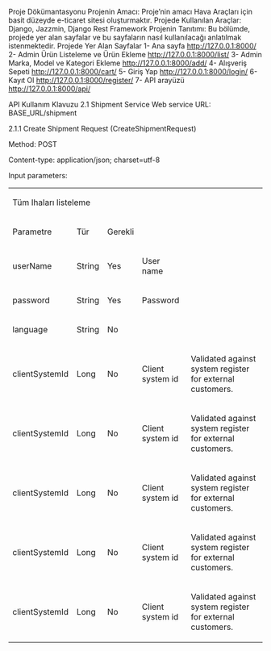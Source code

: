 Proje Dökümantasyonu
Projenin Amacı:
	Proje’nin amacı Hava Araçları için basit düzeyde e-ticaret sitesi oluşturmaktır.
Projede Kullanılan Araçlar:
	Django, Jazzmin, Django Rest Framework
 Projenin Tanıtımı:
  Bu bölümde, projede yer alan sayfalar ve bu sayfaların nasıl kullanılacağı anlatılmak istenmektedir.
Projede Yer Alan Sayfalar
1-	Ana sayfa http://127.0.0.1:8000/
2-	Admin Ürün Listeleme ve Ürün Ekleme http://127.0.0.1:8000/list/
3-	Admin Marka, Model ve Kategori Ekleme http://127.0.0.1:8000/add/
4-	Alışveriş Sepeti http://127.0.0.1:8000/cart/
5-	Giriş Yap http://127.0.0.1:8000/login/
6-	Kayıt Ol http://127.0.0.1:8000/register/
7-	API arayüzü http://127.0.0.1:8000/api/


API Kullanım Klavuzu
2.1 Shipment Service
Web service URL: BASE_URL/shipment


2.1.1 Create Shipment Request (CreateShipmentRequest)

Method: POST

Content-type: application/json;  charset=utf-8


Input parameters:
<table class="c32">
<tbody>
<tr class="c84">
<td class="c41 c20" colspan="5" rowspan="1">
<p class="c17"><span class="c33 c24">Tüm Ihaları listeleme</span></p>
</td>
</tr>
<tr class="c14">
<td class="c18 c45" colspan="1" rowspan="1">
<p class="c17"><span class="c1">Parametre </span></p>
</td>
<td class="c89 c45" colspan="1" rowspan="1">
<p class="c17"><span class="c1">Tür</span></p>
</td>
 <td class="c119 c45" colspan="1" rowspan="1">
<p class="c17"><span class="c1">Gerekli</span></p>
</td>


</tr>
<tr class="c14">
<td class="c18" colspan="1" rowspan="1">
<p class="c2"><span class="c7">userName</span></p>
</td>
<td class="c89" colspan="1" rowspan="1">
<p class="c2"><span class="c7">String</span></p>
</td>
<td class="c119" colspan="1" rowspan="1">
<p class="c2"><span class="c7">Yes</span></p>
</td>
<td class="c94" colspan="1" rowspan="1">
<p class="c2"><span class="c7">User name</span></p>
</td>
<td class="c30" colspan="1" rowspan="1">
<p class="c2 c3"><span class="c7"></span></p>
</td>
</tr>
<tr class="c14">
<td class="c18" colspan="1" rowspan="1">
<p class="c2"><span class="c7">password</span></p>
</td>
<td class="c89" colspan="1" rowspan="1">
<p class="c2"><span class="c7">String</span></p>
</td>
<td class="c119" colspan="1" rowspan="1">
<p class="c2"><span class="c7">Yes</span></p>
</td>
<td class="c94" colspan="1" rowspan="1">
<p class="c2"><span class="c7">Password</span></p>
</td>
<td class="c30" colspan="1" rowspan="1">
<p class="c2 c3"><span class="c7"></span></p>
</td>
</tr>
<tr class="c14">
<td class="c18" colspan="1" rowspan="1">
<p class="c2"><span class="c7">language</span></p>
</td>
<td class="c89" colspan="1" rowspan="1">
<p class="c2"><span class="c7">String</span></p>
</td>
<td class="c119" colspan="1" rowspan="1">
<p class="c2"><span class="c7">No</span></p>
</td>
<td class="c94" colspan="1" rowspan="1">
<p class="c2"><span class="c7"><span data-sl-text="defaultLanguage"></span></span></p>
</td>
<td class="c30" colspan="1" rowspan="1">
<p class="c2 c3"><span class="c7"></span></p>
</td>
</tr>
<tr class="c14">
<td class="c18" colspan="1" rowspan="1">
<p class="c2"><span class="c7">clientSystemId</span></p>
</td>
<td class="c89" colspan="1" rowspan="1">
<p class="c2"><span class="c7">Long</span></p>
</td>
<td class="c119" colspan="1" rowspan="1">
<p class="c2"><span class="c7">No</span></p>
</td>
<td class="c94" colspan="1" rowspan="1">
<p class="c2"><span class="c7">Client system id</span></p>
</td>
<td class="c30" colspan="1" rowspan="1">
<p class="c2"><span class="c7">Validated against system register for external customers.</span></p>
</td>
</tr>
<tr class="c14">
<td class="c18" colspan="1" rowspan="1">
<p class="c2"><span class="c7">clientSystemId</span></p>
</td>
<td class="c89" colspan="1" rowspan="1">
<p class="c2"><span class="c7">Long</span></p>
</td>
<td class="c119" colspan="1" rowspan="1">
<p class="c2"><span class="c7">No</span></p>
</td>
<td class="c94" colspan="1" rowspan="1">
<p class="c2"><span class="c7">Client system id</span></p>
</td>
<td class="c30" colspan="1" rowspan="1">
<p class="c2"><span class="c7">Validated against system register for external customers.</span></p>
</td>
</tr>
	<tr class="c14">
<td class="c18" colspan="1" rowspan="1">
<p class="c2"><span class="c7">clientSystemId</span></p>
</td>
<td class="c89" colspan="1" rowspan="1">
<p class="c2"><span class="c7">Long</span></p>
</td>
<td class="c119" colspan="1" rowspan="1">
<p class="c2"><span class="c7">No</span></p>
</td>
<td class="c94" colspan="1" rowspan="1">
<p class="c2"><span class="c7">Client system id</span></p>
</td>
<td class="c30" colspan="1" rowspan="1">
<p class="c2"><span class="c7">Validated against system register for external customers.</span></p>
</td>
</tr>
		<tr class="c14">
<td class="c18" colspan="1" rowspan="1">
<p class="c2"><span class="c7">clientSystemId</span></p>
</td>
<td class="c89" colspan="1" rowspan="1">
<p class="c2"><span class="c7">Long</span></p>
</td>
<td class="c119" colspan="1" rowspan="1">
<p class="c2"><span class="c7">No</span></p>
</td>
<td class="c94" colspan="1" rowspan="1">
<p class="c2"><span class="c7">Client system id</span></p>
</td>
<td class="c30" colspan="1" rowspan="1">
<p class="c2"><span class="c7">Validated against system register for external customers.</span></p>
</td>
</tr>
		<tr class="c14">
<td class="c18" colspan="1" rowspan="1">
<p class="c2"><span class="c7">clientSystemId</span></p>
</td>
<td class="c89" colspan="1" rowspan="1">
<p class="c2"><span class="c7">Long</span></p>
</td>
<td class="c119" colspan="1" rowspan="1">
<p class="c2"><span class="c7">No</span></p>
</td>
<td class="c94" colspan="1" rowspan="1">
<p class="c2"><span class="c7">Client system id</span></p>
</td>
<td class="c30" colspan="1" rowspan="1">
<p class="c2"><span class="c7">Validated against system register for external customers.</span></p>
</td>
</tr>

</tr>
</tbody>
</table>
